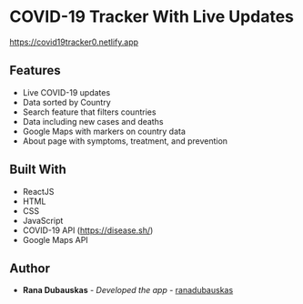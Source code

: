 # COVID-19 Tracker With Live Updates

https://covid19tracker0.netlify.app


## Features
- Live COVID-19 updates
- Data sorted by Country
- Search feature that filters countries
- Data including new cases and deaths
- Google Maps with markers on country data 
- About page with symptoms, treatment, and prevention

## Built With

- ReactJS
- HTML
- CSS
- JavaScript
- COVID-19 API (https://disease.sh/)
- Google Maps API

## Author

  - **Rana Dubauskas** - *Developed the app* -
    [ranadubauskas](https://github.com/ranadubauskas)
